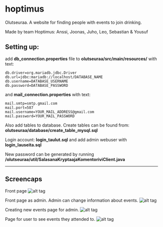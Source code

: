 # hoptimus
Olutseuraa. A website for finding people with events to join drinking.

Made by team Hoptimus: Anssi, Joonas, Juho, Leo, Sebastian & Yousuf

## Setting up:
add **db_connection.properties** file to **olutseuraa/src/main/resources/**
with text:
  ```
  db.driver=org.mariadb.jdbc.Driver
  db.url=jdbc:mariadb://localhost/DATABASE_NAME
  db.username=DATABASE_USERNAME
  db.password=DATABASE_PASSWORD
  ```
 
and **mail_connection.properties** with text:
  ```
  mail.smtp=smtp.gmail.com
  mail.port=587
  mail.username=YOUR_MAIL_ADDRESS@gmail.com
  mail.password=YOUR_MAIL_PASSWORD
  ```
  
  Also add tables to database. Create tables can be found from: **olutseuraa/database/create_table_mysql.sql**
  
  Login account: **login_taulut.sql** and add admin webuser with **login_lauseita.sql**
  
  New password can be generated by running **/olutseuraa/util/SalasanaKryptaajaKomentoriviClient.java**

***

## Screencaps

Front page
![alt tag](https://github.com/ledeveo/hoptimus/blob/master/olutseuraa/demo/olutseuraa_etusivu.PNG)

Front page as admin. Admin can change information about events.
![alt tag](https://github.com/ledeveo/hoptimus/blob/master/olutseuraa/demo/olutseuraa_etusivu_admin.PNG)

Creating new events page for admin.
![alt tag](https://github.com/ledeveo/hoptimus/blob/master/olutseuraa/demo/olutseuraa_tapahtuman_luonti.PNG)

Page for user to see events they attended to.
![alt tag](https://github.com/ledeveo/hoptimus/blob/master/olutseuraa/demo/olutseuraa_kayttajan_osallistumiset.PNG)


 
